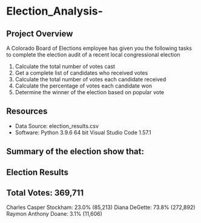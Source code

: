 # Election_Analysis-

## Project Overview 
A Colorado Board of Elections employee has given you the following tasks to complete the election audit of a recent local congressional election 

1. Calculate the total number of votes cast 
2. Get a complete list of candidates who received votes 
3. Calculate the total number of votes each candidate received 
4. Calculate the percentage of votes each candidate won
5. Determine the winner of the election based on popular vote 

## Resources 
- Data Source: election_results.csv
- Software: Python 3.9.6 64 bit Visual Studio Code 1.57.1

## Summary of the election show that: 

Election Results
-------------------------
Total Votes: 369,711
-------------------------
Charles Casper Stockham: 23.0% (85,213)
Diana DeGette: 73.8% (272,892)
Raymon Anthony Doane: 3.1% (11,606)
